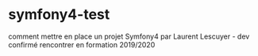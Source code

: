 # symfony4-test
comment mettre en place un projet Symfony4 par Laurent Lescuyer - dev confirmé rencontrer en formation 2019/2020
